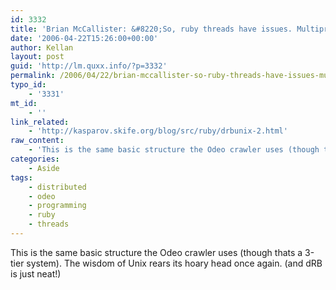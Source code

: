 ```yaml
---
id: 3332
title: 'Brian McCallister: &#8220;So, ruby threads have issues. Multiprocessing, on the other hand, works great.&#8221;'
date: '2006-04-22T15:26:00+00:00'
author: Kellan
layout: post
guid: 'http://lm.quxx.info/?p=3332'
permalink: /2006/04/22/brian-mccallister-so-ruby-threads-have-issues-multiprocessing-on-the-other-hand-works-great/
typo_id:
    - '3331'
mt_id:
    - ''
link_related:
    - 'http://kasparov.skife.org/blog/src/ruby/drbunix-2.html'
raw_content:
    - 'This is the same basic structure the Odeo crawler uses (though thats a 3-tier system).  The wisdom of Unix rears its hoary head once again.  (and dRB is just neat!)'
categories:
    - Aside
tags:
    - distributed
    - odeo
    - programming
    - ruby
    - threads
---
```


This is the same basic structure the Odeo crawler uses (though thats a 3-tier system). The wisdom of Unix rears its hoary head once again. (and dRB is just neat!)